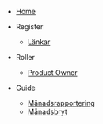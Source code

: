 <!-- Menu -->

- [Home](/)

- Register

  - [Länkar](register.md)

- Roller

  - [Product Owner](product-owner.md)

- Guide

  - [Månadsrapportering](manadsrapportering.md)
  - [Månadsbryt](manadsbryt.md)
